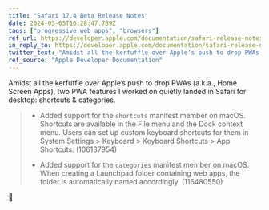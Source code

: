 ```yaml
---
title: "Safari 17.4 Beta Release Notes"
date: 2024-03-05T16:28:47.789Z
tags: ["progressive web apps", "browsers"]
ref_url: https://developer.apple.com/documentation/safari-release-notes/safari-17_4-release-notes
in_reply_to: https://developer.apple.com/documentation/safari-release-notes/safari-17_4-release-notes
twitter_text: "Amidst all the kerfuffle over Apple’s push to drop PWAs (a.k.a., Home Screen Apps), two PWA features I worked on quietly landed in Safari for macOS: `shortcuts` & `categories`."
ref_source: "Apple Developer Documentation"
---
```


Amidst all the kerfuffle over Apple’s push to drop PWAs (a.k.a., Home Screen Apps), two PWA features I worked on quietly landed in Safari for desktop: shortcuts & categories.

> * Added support for the `shortcuts` manifest member on macOS. Shortcuts are available in the File menu and the Dock context menu. Users can set up custom keyboard shortcuts for them in System Settings > Keyboard > Keyboard Shortcuts > App Shortcuts. (106137954)
> 
> * Added support for the `categories` manifest member on macOS. When creating a Launchpad folder containing web apps, the folder is automatically named accordingly. (116480550)

🎉

